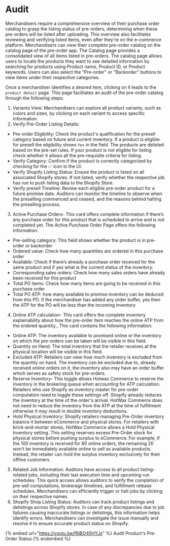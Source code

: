 # Audit

Merchandisers require a comprehensive overview of their purchase order catalog to grasp the listing status of pre-orders, determining when these pre-orders will be listed after uploading. This overview also facilitates reviewing and verifying listed items, even after they're on the e-commerce platform. Merchandisers can view their complete pre-order catalog on the catalog page of the pre-order app. The Catalog page provides a consolidated view of all items listed in pre-orders. The catalog page allows users to locate the products they want to see detailed information by searching for products using Product name, Product ID, or Product keywords. Users can also select the "Pre-order" or "Backorder" buttons to view items under their respective categories.

Once a merchandiser identifies a desired item, clicking on it leads to the `product detail` page. This page facilitates an audit of the pre-order catalog through the following steps:

1. Variants View: Merchandisers can explore all product variants, such as colors and sizes, by clicking on each variant to access specific information.
2. Verify Pre-Order Listing Details:

* Pre-order Eligibility: Check the product's qualification for the presell category based on future and current inventory. If a product is eligible for presell the eligibility shows `Yes` in the field. The products are delisted based on the pre-set rules. If your product is not eligible for listing check whether it allows all the pre-requisite criteria for listing.
* Verify Category: Confirm if the product is correctly categorized by checking for the ✅ icon in the UI.
* Verify Shopify Listing Status: Ensure the product is listed on all associated Shopify stores. If not listed, verify whether the respective job has run to push listing data to the Shopify Store.
* Verify presell Timeline: Review each eligible pre-order product for a future promise date. Auditors can monitor the timeline to observe when the preselling commenced and ceased, and the reasons behind halting the preselling process.

3. Active Purchase Orders- This card offers complete information if there’s any purchase order for this product that is scheduled to arrive and is not completed yet. The Active Purchase Order Page offers the following information:

* Pre-selling category: This field shows whether the product is in pre-order or backorder
* Ordered value: Check how many quantities are ordered in this purchase order
* Available: Check if there’s already a purchase order received for the same product and if yes what is the current status of the inventory.
* Corresponding sales orders: Check how many sales orders have already been received for this product
* Total PO items: Check how many items are going to be received in this purchase order
* Total PO ATP: how many available to promise inventory can be deduced from this PO. if the merchandiser has added any order buffer, yes then the ATP for the PO will be less than the incoming inventory

4. Online ATP calculation- This card offers the complete inventory explainability about how the pre-order item reaches the online ATP from the ordered quantity., This card contains the following information:

* Online ATP: The inventory available to promised online or the inventory on which the pre-orders can be taken will be visible in this field.
* Quantity on Hand: The total inventory that the retailer receives at the physical location will be visible in this field.
* Excluded ATP: Retailers can view how much inventory is excluded from the quantity on hand. The inventory can be excluded due to, already received online orders on it, the inventory also may have an order buffer which serves as safety stock for pre-orders.
* Reserve Inventory- This toggle allows Hotwax Commerce to reserve the inventory in the brokering queue when accounting for ATP calculation. Retailers who use Shopify as inventory master for pre-order computation need to toggle these settings off. Shopify already reduces the inventory at the time of the order's arrival. HotWax Commerce does not need to reduce the inventory from the ATP at the time of fulfillment otherwise it may result in double inventory deductions.
* Hold Physical Inventory: Shopify retailers managing Pre-Order inventory balance it between eCommerce and physical stores. For retailers with brick-and-mortar stores, HotWax Commerce allows a Hold Physical Inventory setting. This setting reserves excess Pre-Order stock for physical stores before pushing surplus to eCommerce. For example, if the 100 inventory is received for 80 online orders, the remaining 20 won’t be immediately available online to sell as available products. Instead, the retailer can hold the surplus inventory exclusively for their offline customers.

5. Related Job Information: Auditors have access to all product listing-related jobs, including their last execution time and upcoming run schedules. This quick access allows auditors to verify the completion of pre-sell computations, brokerage timelines, and fulfillment release schedules. Merchandisers can efficiently trigger or halt jobs by clicking on their respective names.
6. Shopify Shop Listing Status: Auditors can track product listings and delistings across Shopify stores. In case of any discrepancies due to job failures causing inaccurate listings or delistings, this information helps identify errors. Merchandisers can investigate the issue manually and resolve it to ensure accurate product status on Shopify.

{% embed url="https://youtu.be/fRiBO45HYJs" %}
Audit Product's Pre-Order Status
{% endembed %}
